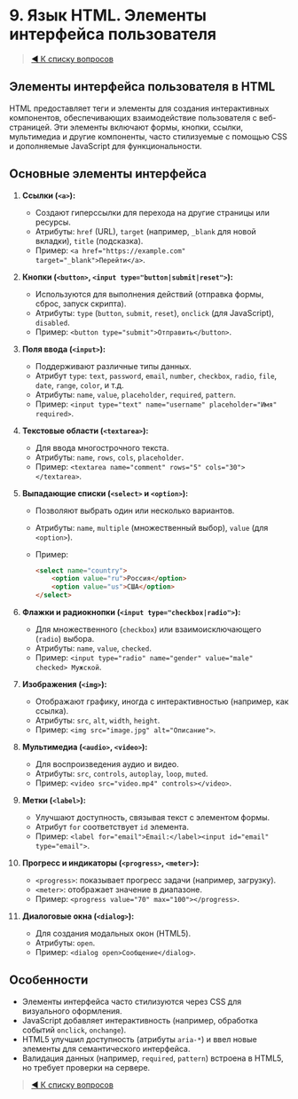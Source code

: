 # 9. Язык HTML. Элементы интерфейса пользователя

> [◀️ К списку вопросов](../README.md#вопросы)

## Элементы интерфейса пользователя в HTML

HTML предоставляет теги и элементы для создания интерактивных компонентов, обеспечивающих взаимодействие пользователя с веб-страницей. Эти элементы включают формы, кнопки, ссылки, мультимедиа и другие компоненты, часто стилизуемые с помощью CSS и дополняемые JavaScript для функциональности.

## Основные элементы интерфейса

1. **Ссылки (`<a>`):**  
   - Создают гиперссылки для перехода на другие страницы или ресурсы.  
   - Атрибуты: `href` (URL), `target` (например, `_blank` для новой вкладки), `title` (подсказка).  
   - Пример: `<a href="https://example.com" target="_blank">Перейти</a>`.

2. **Кнопки (`<button>`, `<input type="button|submit|reset">`):**  
   - Используются для выполнения действий (отправка формы, сброс, запуск скрипта).  
   - Атрибуты: `type` (`button`, `submit`, `reset`), `onclick` (для JavaScript), `disabled`.  
   - Пример: `<button type="submit">Отправить</button>`.

3. **Поля ввода (`<input>`):**  
   - Поддерживают различные типы данных.  
   - Атрибут `type`: `text`, `password`, `email`, `number`, `checkbox`, `radio`, `file`, `date`, `range`, `color`, и т.д.  
   - Атрибуты: `name`, `value`, `placeholder`, `required`, `pattern`.  
   - Пример: `<input type="text" name="username" placeholder="Имя" required>`.

4. **Текстовые области (`<textarea>`):**  
   - Для ввода многострочного текста.  
   - Атрибуты: `name`, `rows`, `cols`, `placeholder`.  
   - Пример: `<textarea name="comment" rows="5" cols="30"></textarea>`.

5. **Выпадающие списки (`<select>` и `<option>`):**  
   - Позволяют выбрать один или несколько вариантов.  
   - Атрибуты: `name`, `multiple` (множественный выбор), `value` (для `<option>`).  
   - Пример:

     ```html
     <select name="country">
         <option value="ru">Россия</option>
         <option value="us">США</option>
     </select>
     ```

6. **Флажки и радиокнопки (`<input type="checkbox|radio">`):**  
   - Для множественного (`checkbox`) или взаимоисключающего (`radio`) выбора.  
   - Атрибуты: `name`, `value`, `checked`.  
   - Пример: `<input type="radio" name="gender" value="male" checked> Мужской`.

7. **Изображения (`<img>`):**  
   - Отображают графику, иногда с интерактивностью (например, как ссылка).  
   - Атрибуты: `src`, `alt`, `width`, `height`.  
   - Пример: `<img src="image.jpg" alt="Описание">`.

8. **Мультимедиа (`<audio>`, `<video>`):**  
   - Для воспроизведения аудио и видео.  
   - Атрибуты: `src`, `controls`, `autoplay`, `loop`, `muted`.  
   - Пример: `<video src="video.mp4" controls></video>`.

9. **Метки (`<label>`):**  
   - Улучшают доступность, связывая текст с элементом формы.  
   - Атрибут `for` соответствует `id` элемента.  
   - Пример: `<label for="email">Email:</label><input id="email" type="email">`.

10. **Прогресс и индикаторы (`<progress>`, `<meter>`):**  
    - `<progress>`: показывает прогресс задачи (например, загрузку).  
    - `<meter>`: отображает значение в диапазоне.  
    - Пример: `<progress value="70" max="100"></progress>`.

11. **Диалоговые окна (`<dialog>`):**  
    - Для создания модальных окон (HTML5).  
    - Атрибуты: `open`.  
    - Пример: `<dialog open>Сообщение</dialog>`.

## Особенности

- Элементы интерфейса часто стилизуются через CSS для визуального оформления.  
- JavaScript добавляет интерактивность (например, обработка событий `onclick`, `onchange`).  
- HTML5 улучшил доступность (атрибуты `aria-*`) и ввел новые элементы для семантического интерфейса.  
- Валидация данных (например, `required`, `pattern`) встроена в HTML5, но требует проверки на сервере.

> [◀️ К списку вопросов](../README.md#вопросы)
